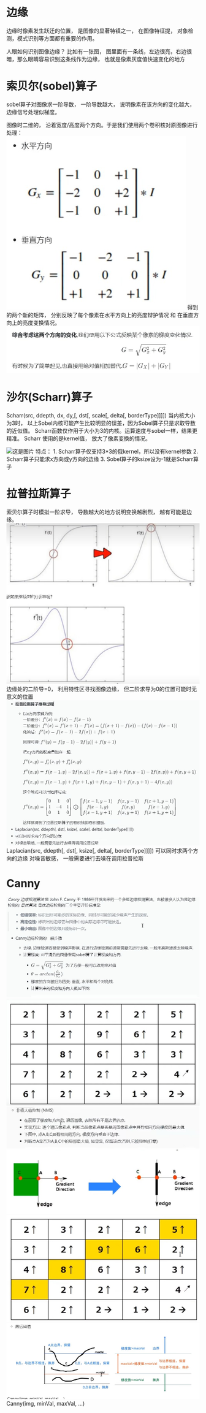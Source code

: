 # 边缘
   边缘时像素发生跃迁的位置， 是图像的显著特镇之一， 在图像特征提， 对象检测，模式识别等方面都有重要的作用。

人眼如何识别图像边缘？
    比如有一张图， 图里面有一条线，左边很亮，右边很暗，那么眼睛容易识别这条线作为边缘， 也就是像素灰度值快速变化的地方

# 索贝尔(sobel)算子
sobel算子对图像求一阶导数， 一阶导数越大， 说明像素在该方向的变化越大， 边缘信号处理似梯度。

图像时二维的， 沿着宽度/高度两个方向。于是我们使用两个卷积核对原图像进行处理：
![这是图片](./img/sobel方向.jpg "Magic Gardens")
得到的两个新的矩阵， 分别反映了每个像素在水平方向上的亮度辩护情况 和 在垂直方向上的亮度变换情况。
![这是图片](./img/sobel公式.jpg "Magic Gardens")

# 沙尔(Scharr)算子
Scharr(src, ddepth, dx, dy,[, dst[, scale[, delta[, borderType]]]])
当内核大小为3时， 以上Sobel内核可能产生比较明显的误差，因为Sobel算子只是求取导数的近似值。 Scharr函数仅作用于大小为3的内核。运算速度与sobel一样，结果更精准。
Scharr 使用的是kernel值， 放大了像素变换的情况。

![这是图片](./img/Scharr方向.jpg "Magic Gardens")
特点：
    1. Scharr算子仅支持3*3的俄kernel，所以没有kernel参数
    2. Scharr算子只能求x方向或y方向的边缘
    3. Sobel算子的ksize设为-1就是Scharr算子

# 拉普拉斯算子
索贝尔算子时模拟一阶求导， 导数越大的地方说明变换越剧烈， 越有可能是边缘。
![这是图片](./img/拉普拉斯.jpg "Magic Gardens")
边缘处的二阶导=0， 利用特性区寻找图像边缘， 但二阶求导为0的位置可能时无意义的位置
![这是图片](./img/拉普拉斯推导.jpg "Magic Gardens")
Laplacian(src, ddepth[, dst[, ksize[, delta[, borderType]]]])
可以同时求两个方向的边缘
对噪音敏感， 一般需要进行去噪在调用拉普拉斯

# Canny
![这是图片](./img/Canny.jpg "Magic Gardens")
![这是图片](./img/Canny方向.jpg "Magic Gardens")
![这是图片](./img/NMS.jpg "Magic Gardens")
![这是图片](./img/eg1.jpg "Magic Gardens")
![这是图片](./img/eg2.jpg "Magic Gardens")
![这是图片](./img/滞后阈值.jpg "Magic Gardens")
Canny(img, minVal, maxVal, ...)
